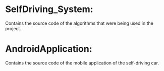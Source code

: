 # SelfDriving_System:
Contains the source code of the algorithms that were being used in the project.
# AndroidApplication: 
Contains the source code of the mobile application of the self-driving car.
